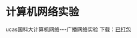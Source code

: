 # 计算机网络实验
ucas国科大计算机网络---广播网络实验
下载：[已打包](https://github.com/wuzi2/ucas_broadcast1/releases/tag/network)

